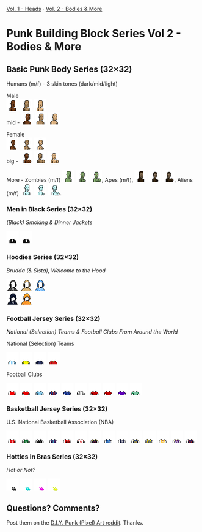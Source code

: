 
[Vol. 1 - Heads](https://github.com/cryptopunksnotdead/punks.blocks) ·
[Vol. 2 - Bodies & More](https://github.com/cryptopunksnotdead/punks.bodies)

# Punk Building Block Series  Vol 2 - Bodies & More


## Basic Punk Body Series (32×32)


Humans (m/f) - 3 skin tones (dark/mid/light)

Male <br>
![](basic/human1-male.png)
![](basic/human2-male.png)
![](basic/human3-male.png)  <br>
mid -
![](basic/human1-male-mid.png)
![](basic/human2-male-mid.png)
![](basic/human3-male-mid.png)


Female <br>
![](basic/human1-female.png)
![](basic/human2-female.png)
![](basic/human3-female.png)  <br>
big -
![](basic/human1-female-big.png)
![](basic/human2-female-big.png)
![](basic/human3-female-big.png)



More -
Zombies (m/f)
![](basic/zombie-male.png) ![](basic/zombie-female.png) ![](basic/zombie-female-big.png),
Apes (m/f),
![](basic/ape-male.png) ![](basic/ape-female.png) ![](basic/ape-female-big.png),
Aliens (m/f)
![](basic/alien-male.png) ![](basic/alien-female.png) ![](basic/alien-female-big.png).



### Men in Black Series (32×32)

_(Black) Smoking & Dinner Jackets_

![](meninblack/suit1-black.png)
![](meninblack/suit1-black.png)


###  Hoodies Series (32×32)

_Brudda (& Sista), Welcome to the Hood_

![](hoodies/m/hoodie1-black.png)
![](hoodies/m/hoodie1-cream.png)
![](hoodies/m/hoodie1-sky.png) <br>
![](hoodies/m/hoodie2-dark.png)
![](hoodies/m/hoodie2-pharoah.png)




###  Football Jersey Series (32×32)

_National (Selection) Teams & Football Clubs From Around the World_

National (Selection) Teams

![](football/argentina.png)
![](football/brazil.png)
![](football/france.png)
![](football/portugal.png)

Football Clubs

![](football/arsenal.png)
![](football/liverpool.png)
![](football/manchester_city.png)
![](football/barcelona.png)
![](football/internazionale.png)
![](football/juventus.png)
![](football/lille.png)
![](football/bayern.png)
![](football/austria_wien.png)
![](football/rapid_wien.png)




### Basketball Jersey Series  (32×32)

U.S. National Basketball Association (NBA)

![](basketball/atlanta_hawks.png)
![](basketball/boston_celtics.png)
![](basketball/brooklyn_nets.png)
![](basketball/charlotte_hornets.png)
![](basketball/chicago_bulls.png)
![](basketball/chicago_bulls2.png)
![](basketball/cleveland_cavaliers.png)
![](basketball/dallas_mavericks.png)
![](basketball/denver_nuggets.png)
![](basketball/golden_state_warriors.png)
![](basketball/golden_state_warriors2.png)
![](basketball/los_angeles_lakers.png)
![](basketball/los_angeles_lakers2.png)
![](basketball/new_york_knicks.png)





### Hotties in Bras Series (32×32)

_Hot or Not?_

![](hotties/bra-black.png)
![](hotties/bra-cyan.png)
![](hotties/bra-pink.png)
![](hotties/bra-yellow.png)




## Questions? Comments?

Post them on the [D.I.Y. Punk (Pixel) Art reddit](https://old.reddit.com/r/DIYPunkArt). Thanks.

